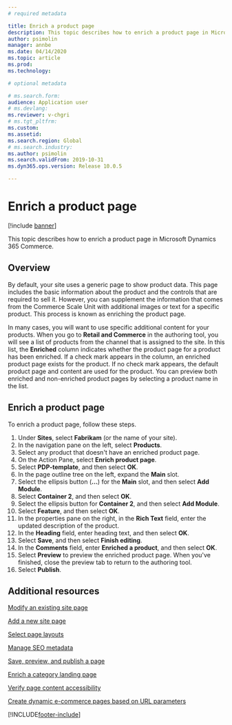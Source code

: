```yaml
---
# required metadata

title: Enrich a product page
description: This topic describes how to enrich a product page in Microsoft Dynamics 365 Commerce.
author: psimolin
manager: annbe
ms.date: 04/14/2020
ms.topic: article
ms.prod: 
ms.technology: 

# optional metadata

# ms.search.form: 
audience: Application user
# ms.devlang: 
ms.reviewer: v-chgri
# ms.tgt_pltfrm: 
ms.custom: 
ms.assetid: 
ms.search.region: Global
# ms.search.industry: 
ms.author: psimolin
ms.search.validFrom: 2019-10-31
ms.dyn365.ops.version: Release 10.0.5

---
```


# Enrich a product page


[!include [banner](includes/banner.md)]

This topic describes how to enrich a product page in Microsoft Dynamics 365 Commerce.

## Overview

By default, your site uses a generic page to show product data. This page includes the basic information about the product and the controls that are required to sell it. However, you can supplement the information that comes from the Commerce Scale Unit with additional images or text for a specific product. This process is known as enriching the product page.

In many cases, you will want to use specific additional content for your products. When you go to **Retail and Commerce** in the authoring tool, you will see a list of products from the channel that is assigned to the site. In this list, the **Enriched** column indicates whether the product page for a product has been enriched. If a check mark appears in the column, an enriched product page exists for the product. If no check mark appears, the default product page and content are used for the product. You can preview both enriched and non-enriched product pages by selecting a product name in the list.

## Enrich a product page

To enrich a product page, follow these steps.

1. Under **Sites**, select **Fabrikam** (or the name of your site).
1. In the navigation pane on the left, select **Products**.
1. Select any product that doesn't have an enriched product page.
1. On the Action Pane, select **Enrich product page**.
1. Select **PDP-template**, and then select **OK**.
1. In the page outline tree on the left, expand the **Main** slot.
1. Select the ellipsis button (**...**) for the **Main** slot, and then select **Add Module**.
1. Select **Container 2**, and then select **OK**.
1. Select the ellipsis button for **Container 2**, and then select **Add Module**.
1. Select **Feature**, and then select **OK**.
1. In the properties pane on the right, in the **Rich Text** field, enter the updated description of the product.
1. In the **Heading** field, enter heading text, and then select **OK**.
1. Select **Save**, and then select **Finish editing**.
1. In the **Comments** field, enter **Enriched a product**, and then select **OK**.
1. Select **Preview** to preview the enriched product page. When you've finished, close the preview tab to return to the authoring tool.
1. Select **Publish**.

## Additional resources

[Modify an existing site page](modify-existing-page.md)

[Add a new site page](add-new-page.md)

[Select page layouts](select-page-layouts.md)

[Manage SEO metadata](manage-seo-metadata.md)

[Save, preview, and publish a page](save-preview-publish-page.md)

[Enrich a category landing page](enrich-category-page.md)

[Verify page content accessibility](verify-accessibility.md)

[Create dynamic e-commerce pages based on URL parameters](create-dynamic-pages.md)


[!INCLUDE[footer-include](../includes/footer-banner.md)]